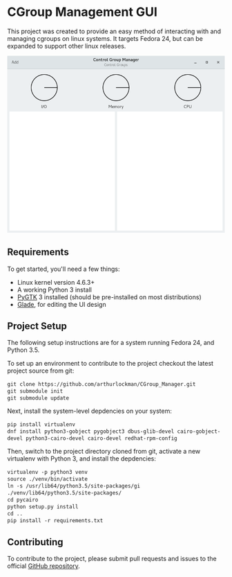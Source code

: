 # CGroup Management GUI

This project was created to provide an easy method of interacting with and managing cgroups on linux systems. It targets Fedora 24, but can be expanded to support other linux releases.

![CGroup Management GUI Screenshot](https://raw.githubusercontent.com/arthurlockman/CGroup_Manager/master/app_screenshot.png)

## Requirements

To get started, you'll need a few things:

* Linux kernel version 4.6.3+
* A working Python 3 install
* [PyGTK](http://pygtk.org/) 3 installed (should be pre-installed on most distributions)
* [Glade](https://glade.gnome.org/), for editing the UI design


## Project Setup
The following setup instructions are for a system running Fedora 24, and Python 3.5.

To set up an environment to contribute to the project checkout the latest project source from git:

    git clone https://github.com/arthurlockman/CGroup_Manager.git
    git submodule init
    git submodule update

Next, install the system-level depdencies on your system:

    pip install virtualenv
    dnf install python3-gobject pygobject3 dbus-glib-devel cairo-gobject-devel python3-cairo-devel cairo-devel redhat-rpm-config

Then, switch to the project directory cloned from git, activate a new virtualenv with Python 3, and install the depdencies:

    virtualenv -p python3 venv
    source ./venv/bin/activate
    ln -s /usr/lib64/python3.5/site-packages/gi ./venv/lib64/python3.5/site-packages/
    cd pycairo
    python setup.py install
    cd ..
    pip install -r requirements.txt

## Contributing

To contribute to the project, please submit pull requests  and issues to the official [GitHub repository](https://github.com/arthurlockman/CGroup_Manager).

